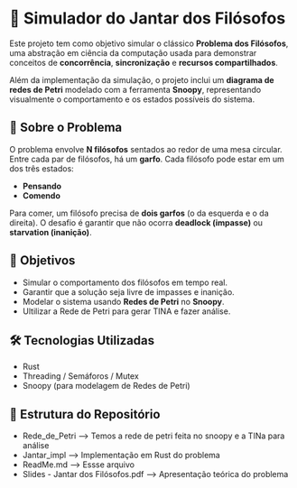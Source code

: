 # 💭 Simulador do Jantar dos Filósofos

Este projeto tem como objetivo simular o clássico **Problema dos Filósofos**, uma abstração em ciência da computação usada para demonstrar conceitos de **concorrência**, **sincronização** e **recursos compartilhados**.

Além da implementação da simulação, o projeto inclui um **diagrama de redes de Petri** modelado com a ferramenta **Snoopy**, representando visualmente o comportamento e os estados possíveis do sistema.

## 📘 Sobre o Problema

O problema envolve **N filósofos** sentados ao redor de uma mesa circular. Entre cada par de filósofos, há um **garfo**. Cada filósofo pode estar em um dos três estados:

- **Pensando**
- **Comendo**

Para comer, um filósofo precisa de **dois garfos** (o da esquerda e o da direita). O desafio é garantir que não ocorra **deadlock (impasse)** ou **starvation (inanição)**.

## 🧠 Objetivos

- Simular o comportamento dos filósofos em tempo real.
- Garantir que a solução seja livre de impasses e inanição.
- Modelar o sistema usando **Redes de Petri** no **Snoopy**.
- Ultilizar a Rede de Petri para gerar TINA e fazer análise.

## 🛠️ Tecnologias Utilizadas

- Rust
- Threading / Semáforos / Mutex
- Snoopy (para modelagem de Redes de Petri)


## 📁 Estrutura do Repositório

- Rede_de_Petri --> Temos a rede de petri feita no snoopy e a TINa para análise
- Jantar_impl --> Implementação em Rust do problema
- ReadMe.md --> Essse arquivo
- Slides - Jantar dos Filósofos.pdf --> Apresentação teórica do problema

